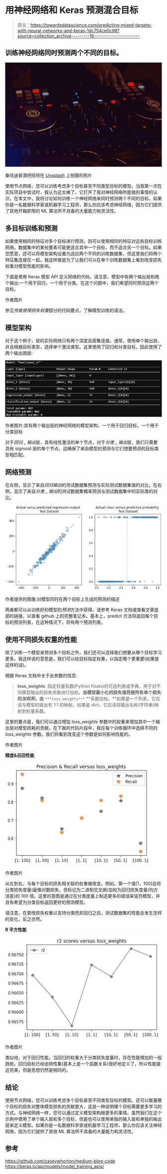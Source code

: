 # 用神经网络和 Keras 预测混合目标

> 原文：<https://towardsdatascience.com/predicting-mixed-targets-with-neural-networks-and-keras-1dc754ce0c98?source=collection_archive---------16----------------------->

## 训练神经网络同时预测两个不同的目标。

![](img/7c7b6a6c0a8fe39a1b8b80e5c2464fad.png)

桑哈迪普酒吧招待在 [Unsplash](https://unsplash.com?utm_source=medium&utm_medium=referral) 上拍摄的照片

使用节点网络，您可以训练考虑多个目标甚至不同类型目标的模型。当我第一次在实际项目中尝试时，我认为这太棒了，它打开了我对神经网络所能做的事情的认识。在本文中，我将讨论如何训练一个神经网络来同时预测两个不同的目标。如果你是一名数据科学家或机器学习工程师，那么你应该考虑神经网络，因为它们提供了其他开箱即用的 ML 算法所不具备的大量能力和灵活性。

## 多目标训练和预测

如果使用相同的特征对多个目标进行预测，则可以使用相同的特征对这些目标训练网络。数据集中的某些要素可能更适合其中一个目标，而不适合另一个目标。如果您愿意，还可以将模型架构设置为适应两个不同的训练数据集，但这里我们将两个特征集连接在一起。我这样做是为了让我们可以在单个训练数据集上看到改变损失权重对模型性能的影响。

下面是使用 Keras 模型 API 定义网络的代码。请注意，模型中有两个输出层和两个输出:一个用于回归，一个用于分类。在这个问题中，我们希望同时预测这两个目标。

作者图片

参见*性能使用损失权重*部分的代码要点，了解模型训练的语法。

## 模型架构

对于这个例子，层的实际网络只有两个深度且密集连接。通常，使用单个输出层，并且根据目标类型，选择单个激活类型。这里使用了回归和分类目标，因此使用了两个输出图层:

![](img/1591865bbbde68093bf912293c0283f1.png)

作者图片:具有两个输出层的神经网络的模型架构，一个用于回归目标，一个用于分类目标

对于*回归 _ 输出*层，具有线性激活的单个节点，对于*分类 _ 输出*层，我们只需要具有 sigmoid 层的单个节点。这确保了来自模型的预测与它们想要预测的目标类型相匹配。

## 网络预测

在左侧，显示了来自*回归输出*的测试数据集预测与实际测试数据集值的对比。在右侧，显示了来自*分类 _ 输出*的测试数据集概率预测与测试数据集中的实际类的对比。

![](img/c89e4fe9da4da7a3bdb7ecceeadaeacc.png)

作者提供的图像:对模型同时在两个目标上生成的预测的描述

两者都可以从训练好的模型的*预测*方法中获得。请参考 Keras 文档或查看文章底部的链接，以查看 github 上的完整笔记本。基本上，predict 方法将返回每个目标的预测列表，在这种情况下，将有两个预测列表。

## 使用不同损失权重的性能

除了训练一个模型来预测多个目标之外，我们还可以选择我们想要从哪个目标学习更多。我这样说的意思是，我们可以给目标指定权重，以指定哪个更重要(如果是这样的话)。

根据 Keras 文档中关于此参数的信息:

> **loss_weights** :指定标量系数(Python floats)的可选列表或字典，用于对不同模型输出的损失贡献进行加权。**由模型最小化的损失值将是所有单个损失的*加权和*，由** `***loss_weights***` **系数加权。**如果是一个列表，它应该与模型的输出有 1:1 的映射。如果是 dict，它应该将输出名称(字符串)映射到标量系数。

这里的要点是，我们可以通过增加 *loss_weights* 参数中的权重来增加其中一个输出层对模型损耗的贡献。在下面的代码片段中，我在每个训练循环中选择不同的 *loss_weights* 参数。我们将看到改变这个参数是如何影响性能的。

作者图片

**精度&召回性能**

![](img/0366875933895e7d716d01dbb036017c.png)

作者图片

从左到右，与每个目标的损失相关联的权重被改变。例如，第一个值[1，100]会将分类损失度量(最像对数损失，但标记为二进制交叉熵)加权为回归损失度量(均方误差)的 100 倍。这里的意图是通过在分类度量上制造更多的错误来惩罚模型，并且有希望为分类目标返回更好的预测模型。

请注意，在更改损失权重以支持分类而非回归之后，测试数据集的性能会发生怎样的变化，反之亦然。

**R 平方性能**

![](img/e3b7ce1736caf0b7079768702cab5e96.png)

作者图片

类似地，对于回归性能，当回归的权重大于分类损失度量时，存在性能增加的一般趋势。回归目标已经由特性集(基本上是一个函数关系)很好地定义了，所以性能接近完美，但是思想仍然是相同的。

## 结论

使用节点网络，您可以训练考虑多个目标甚至不同类型目标的模型。还可以衡量哪个目标的损失对整体模型损失的贡献更大，这是一种说明哪个目标需要更多学习的方式。与神经网络一样，您可以通过定义模型架构做更多的事情。虽然我们在这个示例中使用了单个输入层和多个目标，但是也可以使用单独的输入层和单独的输出层来定义模型。如果你是一名数据科学家或机器学习工程师，那么你应该关注神经网络，因为它们提供了其他 ML 算法所不具备的大量能力和灵活性。

## 参考

<https://github.com/caseywhorton/medium-blog-code>  <https://keras.io/api/models/model_training_apis/> 